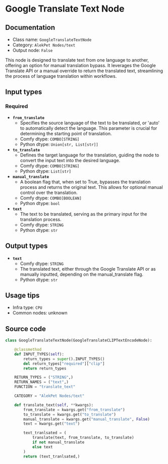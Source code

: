 # Google Translate Text Node
## Documentation
- Class name: `GoogleTranslateTextNode`
- Category: `AlekPet Nodes/text`
- Output node: `False`

This node is designed to translate text from one language to another, offering an option for manual translation bypass. It leverages the Google Translate API or a manual override to return the translated text, streamlining the process of language translation within workflows.
## Input types
### Required
- **`from_translate`**
    - Specifies the source language of the text to be translated, or 'auto' to automatically detect the language. This parameter is crucial for determining the starting point of translation.
    - Comfy dtype: `COMBO[STRING]`
    - Python dtype: `Union[str, List[str]]`
- **`to_translate`**
    - Defines the target language for the translation, guiding the node to convert the input text into the desired language.
    - Comfy dtype: `COMBO[STRING]`
    - Python dtype: `List[str]`
- **`manual_translate`**
    - A boolean flag that, when set to True, bypasses the translation process and returns the original text. This allows for optional manual control over the translation.
    - Comfy dtype: `COMBO[BOOLEAN]`
    - Python dtype: `bool`
- **`text`**
    - The text to be translated, serving as the primary input for the translation process.
    - Comfy dtype: `STRING`
    - Python dtype: `str`
## Output types
- **`text`**
    - Comfy dtype: `STRING`
    - The translated text, either through the Google Translate API or as manually inputted, depending on the manual_translate flag.
    - Python dtype: `str`
## Usage tips
- Infra type: `CPU`
- Common nodes: unknown


## Source code
```python
class GoogleTranslateTextNode(GoogleTranslateCLIPTextEncodeNode):

    @classmethod
    def INPUT_TYPES(self):
        return_types = super().INPUT_TYPES()
        del return_types["required"]["clip"]
        return return_types

    RETURN_TYPES = ("STRING",)
    RETURN_NAMES = ("text",)
    FUNCTION = "translate_text"

    CATEGORY = "AlekPet Nodes/text"

    def translate_text(self, **kwargs):
        from_translate = kwargs.get("from_translate")
        to_translate = kwargs.get("to_translate")
        manual_translate = kwargs.get("manual_translate", False)
        text = kwargs.get("text")

        text_tranlsated = (
            translate(text, from_translate, to_translate)
            if not manual_translate
            else text
        )
        return (text_tranlsated,)

```
